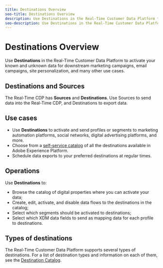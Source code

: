 ```yaml
---
title: Destinations Overview
seo-title: Destinations Overview
description: Use Destinations in the Real-Time Customer Data Platform to activate your known and unknown data for downstream marketing campaigns, email campaigns, site personalization, and many other use cases.
seo-description: Use Destinations in the Real-Time Customer Data Platform to activate your known and unknown data for downstream marketing campaigns, email campaigns, site personalization, and many other use cases.
---
```


# Destinations Overview

Use **Destinations** in the Real-Time Customer Data Platform to activate your known and unknown data for downstream marketing campaigns, email campaigns, site personalization, and many other use cases.

## Destinations and Sources

The Real-Time CDP has **Sources** and **Destinations**. Use Sources to send data into the Real-Time CDP, and Destinations to export data.

## Use cases

* Use **Destinations** to activate and send profiles or segments to marketing automation platforms, social networks, digital advertising platforms, and more.
* Choose from a [self-service catalog](/help/rtcdp/destinations/destinations-catalog.md) of all the destinations available in Adobe Experience Platform.
* Schedule data exports to your preferred destinations at regular times.

## Operations

Use **Destinations** to:
* Browse the catalog of digital properties where you can activate your data;
* Create, edit, activate, and disable data flows to the destinations in the catalog;
* Select which segments should be activated to destinations;
* Select which XDM data fields to send as mapping data for each profile to destinations.

## Types of destinations

The Real-Time Customer Data Platform supports several types of destinations. For a list of destination types and information on each of them, see the [Destination Catalog](/help/rtcdp/destinations/destinations-catalog.md). 